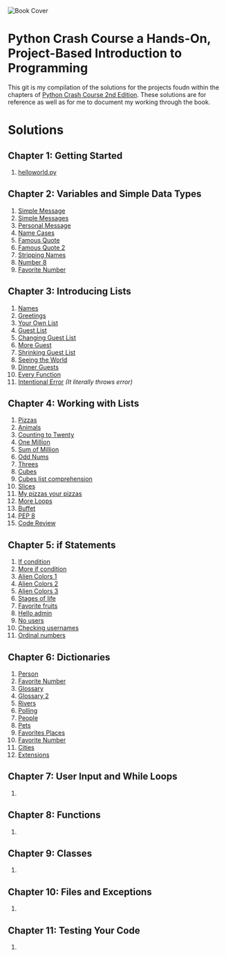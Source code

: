![Book Cover](https://nostarch.com/sites/default/files/styles/uc_product_full/public/pcc2e_cover-blurb_2B.png?itok=2_OiXq65 "Python Crash Course 2nd Edition")

# Python Crash Course a Hands-On, Project-Based Introduction to Programming
This git is my compilation of the solutions for the projects foudn within the chapters of [Python Crash Course 2nd Edition](https://nostarch.com/pythoncrashcourse2e). These solutions are for reference as well as for me to document my working through the book. 

# Solutions

## Chapter 1: Getting Started
1. [helloworld.py](https://github.com/reubadoob/PythonCrashCourse/blob/master/Chpt1/1-0_helloworld.py)

## Chapter 2: Variables and Simple Data Types
1. [Simple Message](https://github.com/reubadoob/PythonCrashCourse/blob/master/Chpt2/2-1_simple_message.py)
2. [Simple Messages](https://github.com/reubadoob/PythonCrashCourse/blob/master/Chpt2/2-2_simple_messages.py)
3. [Personal Message](https://github.com/reubadoob/PythonCrashCourse/blob/master/Chpt2/2-3_personnelmessage.py)
4. [Name Cases](https://github.com/reubadoob/PythonCrashCourse/blob/master/Chpt2/2-4_name_cases.py)
5. [Famous Quote](https://github.com/reubadoob/PythonCrashCourse/blob/master/Chpt2/2-5_famous_quote.py)
6. [Famous Quote 2](https://github.com/reubadoob/PythonCrashCourse/blob/master/Chpt2/2-6_famous_quote_2.py)
7. [Stripping Names](https://github.com/reubadoob/PythonCrashCourse/blob/master/Chpt2/2-7_stripping_names.py)
8. [Number 8](https://github.com/reubadoob/PythonCrashCourse/blob/master/Chpt2/2-8_number_eight.py)
9. [Favorite Number](https://github.com/reubadoob/PythonCrashCourse/blob/master/Chpt2/2-9_favorite_number.py)

## Chapter 3: Introducing Lists
1. [Names](https://github.com/reubadoob/PythonCrashCourse/blob/master/Chpt3/3-1_names.py)
2. [Greetings](https://github.com/reubadoob/PythonCrashCourse/blob/master/Chpt3/3-2_greetings.py)
3. [Your Own List](https://github.com/reubadoob/PythonCrashCourse/blob/master/Chpt3/3-3_Your_Own_List.py)
4. [Guest List]()
5. [Changing Guest List](https://github.com/reubadoob/PythonCrashCourse/blob/master/Chpt3/3-4_Guest_List.py)
6. [More Guest](https://github.com/reubadoob/PythonCrashCourse/blob/master/Chpt3/3-5_Changing_Guest_List.py)
7. [Shrinking Guest List](https://github.com/reubadoob/PythonCrashCourse/blob/master/Chpt3/3-7_Shrinking_Guest_List.py)
8. [Seeing the World](https://github.com/reubadoob/PythonCrashCourse/blob/master/Chpt3/3-8_Seeing_The_World.py)
9. [Dinner Guests](https://github.com/reubadoob/PythonCrashCourse/blob/master/Chpt3/3-9_Dinner_Guests.py)
10. [Every Function](https://github.com/reubadoob/PythonCrashCourse/blob/master/Chpt3/3-10_Every_Function.py)
11. [Intentional Error]() *(It literally throws error)*

## Chapter 4: Working with Lists
1. [Pizzas](https://github.com/reubadoob/PythonCrashCourse/blob/master/Chpt4/4-1_Pizzas.py)
2. [Animals](https://github.com/reubadoob/PythonCrashCourse/blob/master/Chpt4/4-2_Animals.py)
3. [Counting to Twenty](https://github.com/reubadoob/PythonCrashCourse/blob/master/Chpt4/4-3_Counting_to_Twenty.py)
4. [One Million](https://github.com/reubadoob/PythonCrashCourse/blob/master/Chpt4/4-4_One_Million.py)
5. [Sum of Million](https://github.com/reubadoob/PythonCrashCourse/blob/master/Chpt4/4-5_Summing_a_Million.py)
6. [Odd Nums](https://github.com/reubadoob/PythonCrashCourse/blob/master/Chpt4/4-6_Odd_Numbers.py)
7. [Threes](https://github.com/reubadoob/PythonCrashCourse/blob/master/Chpt4/4-7_Threes.py)
8. [Cubes](https://github.com/reubadoob/PythonCrashCourse/blob/master/Chpt4/4-8_Cubes.py)
9. [Cubes list comprehension](https://github.com/reubadoob/PythonCrashCourse/blob/master/Chpt4/4-9_Cube_Comprehension.py)
10. [Slices](https://github.com/reubadoob/PythonCrashCourse/blob/master/Chpt4/4-10_Slices.py)
11. [My pizzas your pizzas](https://github.com/reubadoob/PythonCrashCourse/blob/master/Chpt4/4-11_My_Pizzas_Your_Pizzas.py)
12. [More Loops](https://github.com/reubadoob/PythonCrashCourse/blob/master/Chpt4/4-12_More_Loops.py)
13. [Buffet](https://github.com/reubadoob/PythonCrashCourse/blob/master/Chpt4/4-13_Buffet.py)
14. [PEP 8](https://github.com/reubadoob/PythonCrashCourse/blob/master/Chpt4/4-14_PEP_8.py)
15. [Code Review](https://github.com/reubadoob/PythonCrashCourse/blob/master/Chpt4/4-15_Code_Review.py)

## Chapter 5: if Statements
1. [If condition](https://github.com/reubadoob/PythonCrashCourse/blob/master/Chpt5/5-1_Conditional_Tests.py)
2. [More if condition](https://github.com/reubadoob/PythonCrashCourse/blob/master/Chpt5/5-2_More_Conditional_Tests.py)
3. [Alien Colors 1](https://github.com/reubadoob/PythonCrashCourse/blob/master/Chpt5/5-3_Alien_Colors_1.py)
4. [Alien Colors 2](https://github.com/reubadoob/PythonCrashCourse/blob/master/Chpt5/5-4_Alien_Colors_2.py)
5. [Alien Colors 3](https://github.com/reubadoob/PythonCrashCourse/blob/master/Chpt5/5-5_Alien_Colors_3.py)
6. [Stages of life](https://github.com/reubadoob/PythonCrashCourse/blob/master/Chpt5/5-6_Stages_of_life.py)
7. [Favorite fruits](https://github.com/reubadoob/PythonCrashCourse/blob/master/Chpt5/5-7_Favorite_Fruit.py)
8. [Hello admin](https://github.com/reubadoob/PythonCrashCourse/blob/master/Chpt5/5-8_Hello_Admin.py)
9. [No users](https://github.com/reubadoob/PythonCrashCourse/blob/master/Chpt5/5-9_No_Users.py)
10. [Checking usernames](https://github.com/reubadoob/PythonCrashCourse/blob/master/Chpt5/5-10_Checking_Usernames.py)
11. [Ordinal numbers](https://github.com/reubadoob/PythonCrashCourse/blob/master/Chpt5/5-11_Ordinal_Numbers.py)

## Chapter 6: Dictionaries 
1. [Person](https://github.com/reubadoob/PythonCrashCourse/blob/master/Chpt6/6-1_Person.py)
2. [Favorite Number](https://github.com/reubadoob/PythonCrashCourse/blob/master/Chpt6/6-2_Favorite_Number.py)
3. [Glossary](https://github.com/reubadoob/PythonCrashCourse/blob/master/Chpt6/6-3_Glossary.py)
4. [Glossary 2](https://github.com/reubadoob/PythonCrashCourse/blob/master/Chpt6/6-4_Glossary_2.py)
5. [Rivers](https://github.com/reubadoob/PythonCrashCourse/blob/master/Chpt6/6-5_Rivers.py)
6. [Polling]()
7. [People]()
8. [Pets]()
9. [Favorites Places]()
10. [Favorite Number]()
11. [Cities]()
12. [Extensions]()

## Chapter 7: User Input and While Loops
1.

## Chapter 8: Functions
1. 

## Chapter 9: Classes
1.

## Chapter 10: Files and Exceptions
1.

## Chapter 11: Testing Your Code
1.
